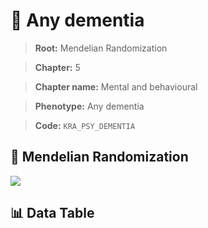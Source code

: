 # 🧪 Any dementia

> **Root:** Mendelian Randomization

> **Chapter:** 5  

> **Chapter name:** Mental and behavioural

> **Phenotype:** Any dementia  

> **Code:** `KRA_PSY_DEMENTIA`

## 🧬 Mendelian Randomization  

<img src="/MR/Figures/Forward/KRA_PSY_DEMENTIA.png"/>

## 📊 Data Table

<CsvTableMRF src="/MR_Data/Forward/KRA_PSY_DEMENTIA.csv"/>
